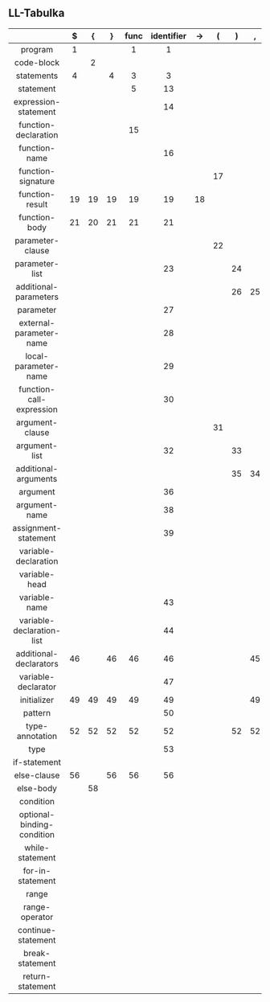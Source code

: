 ## LL-Tabulka

|                            | **$** | **{** | **}** | **func** | **identifier** | **->** | **(** | **)** | **,** | **:** | **expression** | **=** | **let** | **var** | **if** | **else** | **while** | **for** | **in** | **...** | **..<** | **continue** | **break** | **return** |
| :------------------------: | :---: | :---: | :---: | :------: | :------------: | :----: | :---: | :---: | :---: | :---: | :------------: | :---: | :-----: | :-----: | :----: | :------: | :-------: | :-----: | :----: | :-----: | :-----: | :----------: | :-------: | :--------: |
|          program           |   1   |       |       |    1     |       1        |        |       |       |       |       |                |       |    1    |    1    |   1    |          |     1     |    1    |        |         |         |      1       |     1     |     1      |
|         code-block         |       |   2   |       |          |                |        |       |       |       |       |                |       |         |         |        |          |           |         |        |         |         |              |           |            |
|         statements         |   4   |       |   4   |    3     |       3        |        |       |       |       |       |                |       |    3    |    3    |   3    |          |     3     |    3    |        |         |         |      3       |     3     |     3      |
|         statement          |       |       |       |    5     |       13       |        |       |       |       |       |                |       |    6    |    6    |   7    |          |     8     |    9    |        |         |         |      10      |    11     |     12     |
|    expression-statement    |       |       |       |          |       14       |        |       |       |       |       |                |       |         |         |        |          |           |         |        |         |         |              |           |            |
|    function-declaration    |       |       |       |    15    |                |        |       |       |       |       |                |       |         |         |        |          |           |         |        |         |         |              |           |            |
|       function-name        |       |       |       |          |       16       |        |       |       |       |       |                |       |         |         |        |          |           |         |        |         |         |              |           |            |
|     function-signature     |       |       |       |          |                |        |  17   |       |       |       |                |       |         |         |        |          |           |         |        |         |         |              |           |            |
|      function-result       |  19   |  19   |  19   |    19    |       19       |   18   |       |       |       |       |                |       |   19    |   19    |   19   |          |    19     |   19    |        |         |         |      19      |    19     |     19     |
|       function-body        |  21   |  20   |  21   |    21    |       21       |        |       |       |       |       |                |       |   21    |   21    |   21   |          |    21     |   21    |        |         |         |      21      |    21     |     21     |
|      parameter-clause      |       |       |       |          |                |        |  22   |       |       |       |                |       |         |         |        |          |           |         |        |         |         |              |           |            |
|       parameter-list       |       |       |       |          |       23       |        |       |  24   |       |       |                |       |         |         |        |          |           |         |        |         |         |              |           |            |
|   additional-parameters    |       |       |       |          |                |        |       |  26   |  25   |       |                |       |         |         |        |          |           |         |        |         |         |              |           |            |
|         parameter          |       |       |       |          |       27       |        |       |       |       |       |                |       |         |         |        |          |           |         |        |         |         |              |           |            |
|  external-parameter-name   |       |       |       |          |       28       |        |       |       |       |       |                |       |         |         |        |          |           |         |        |         |         |              |           |            |
|    local-parameter-name    |       |       |       |          |       29       |        |       |       |       |       |                |       |         |         |        |          |           |         |        |         |         |              |           |            |
|  function-call-expression  |       |       |       |          |       30       |        |       |       |       |       |                |       |         |         |        |          |           |         |        |         |         |              |           |            |
|      argument-clause       |       |       |       |          |                |        |  31   |       |       |       |                |       |         |         |        |          |           |         |        |         |         |              |           |            |
|       argument-list        |       |       |       |          |       32       |        |       |  33   |       |       |                |       |         |         |        |          |           |         |        |         |         |              |           |            |
|    additional-arguments    |       |       |       |          |                |        |       |  35   |  34   |       |                |       |         |         |        |          |           |         |        |         |         |              |           |            |
|          argument          |       |       |       |          |       36       |        |       |       |       |       |       37       |       |         |         |        |          |           |         |        |         |         |              |           |            |
|       argument-name        |       |       |       |          |       38       |        |       |       |       |       |                |       |         |         |        |          |           |         |        |         |         |              |           |            |
|    assignment-statement    |       |       |       |          |       39       |        |       |       |       |       |                |       |         |         |        |          |           |         |        |         |         |              |           |            |
|    variable-declaration    |       |       |       |          |                |        |       |       |       |       |                |       |   40    |   40    |        |          |           |         |        |         |         |              |           |            |
|       variable-head        |       |       |       |          |                |        |       |       |       |       |                |       |   41    |   42    |        |          |           |         |        |         |         |              |           |            |
|       variable-name        |       |       |       |          |       43       |        |       |       |       |       |                |       |         |         |        |          |           |         |        |         |         |              |           |            |
| variable-declaration-list  |       |       |       |          |       44       |        |       |       |       |       |                |       |         |         |        |          |           |         |        |         |         |              |           |            |
|   additional-declarators   |  46   |       |  46   |    46    |       46       |        |       |       |  45   |       |                |       |   46    |   46    |   46   |          |    46     |   46    |        |         |         |      46      |    46     |     46     |
|    variable-declarator     |       |       |       |          |       47       |        |       |       |       |       |                |       |         |         |        |          |           |         |        |         |         |              |           |            |
|        initializer         |  49   |  49   |  49   |    49    |       49       |        |       |       |  49   |       |                |  48   |   49    |   49    |   49   |          |    49     |   49    |        |         |         |      49      |    49     |     49     |
|          pattern           |       |       |       |          |       50       |        |       |       |       |       |                |       |         |         |        |          |           |         |        |         |         |              |           |            |
|      type-annotation       |  52   |  52   |  52   |    52    |       52       |        |       |  52   |  52   |  51   |                |       |   52    |   52    |   52   |          |    52     |   52    |        |         |         |      52      |    52     |     52     |
|            type            |       |       |       |          |       53       |        |       |       |       |       |                |       |         |         |        |          |           |         |        |         |         |              |           |            |
|        if-statement        |       |       |       |          |                |        |       |       |       |       |                |       |         |         |   54   |          |           |         |        |         |         |              |           |            |
|        else-clause         |  56   |       |  56   |    56    |       56       |        |       |       |       |       |                |       |   56    |   56    |   56   |    55    |    56     |   56    |        |         |         |              |           |            |
|         else-body          |       |  58   |       |          |                |        |       |       |       |       |                |       |         |         |   57   |          |           |         |        |         |         |              |           |            |
|         condition          |       |       |       |          |                |        |       |       |       |       |       59       |       |   60    |   60    |        |          |           |         |        |         |         |              |           |            |
| optional-binding-condition |       |       |       |          |                |        |       |       |       |       |                |       |   61    |   61    |        |          |           |         |        |         |         |              |           |            |
|      while-statement       |       |       |       |          |                |        |       |       |       |       |                |       |         |         |        |          |    62     |         |        |         |         |              |           |            |
|      for-in-statement      |       |       |       |          |                |        |       |       |       |       |                |       |         |         |        |          |           |   63    |        |         |         |              |           |            |
|           range            |       |       |       |          |                |        |       |       |       |       |       64       |       |         |         |        |          |           |         |        |         |         |              |           |            |
|       range-operator       |       |       |       |          |                |        |       |       |       |       |                |       |         |         |        |          |           |         |        |   65    |   66    |              |           |            |
|     continue-statement     |       |       |       |          |                |        |       |       |       |       |                |       |         |         |        |          |           |         |        |         |         |      67      |           |            |
|      break-statement       |       |       |       |          |                |        |       |       |       |       |                |       |         |         |        |          |           |         |        |         |         |              |    68     |            |
|      return-statement      |       |       |       |          |                |        |       |       |       |       |                |       |         |         |        |          |           |         |        |         |         |              |           |     69     |

